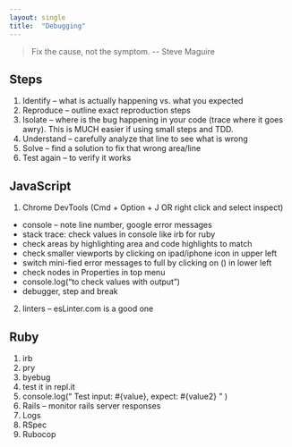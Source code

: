 ```yaml
---
layout: single
title:  "Debugging"
---
```

>Fix the cause, not the symptom. 
>                 -- Steve Maguire

## Steps ##
1.	Identify – what is actually happening vs. what you expected
2.	Reproduce – outline exact reproduction steps
3.	Isolate – where is the bug happening in your code (trace where it goes awry). This is MUCH easier if using small steps and TDD.
4.	Understand – carefully analyze that line to see what is wrong
5.	Solve – find a solution to fix that wrong area/line
6.	Test again – to verify it works

## JavaScript ##
1.	Chrome DevTools (Cmd + Option + J OR right click and select inspect)
- console – note line number, google error messages
- stack trace: check values in console like irb for ruby
- check areas by highlighting area and code highlights to match
- check smaller viewports by clicking on ipad/iphone icon in upper left
- switch mini-fied error messages to full by clicking on () in lower left
- check nodes in Properties in top menu
- console.log(“to check values with output”)
- debugger, step and break
2.	linters – esLinter.com is a good one

## Ruby ##
1.	irb
2.	pry
3.	byebug
4.	test it in repl.it
5.	console.log(“ Test input: #{value}, expect: #{value2} " ) 
6.	Rails – monitor rails server responses
7.  Logs
8.	RSpec 
9.	Rubocop
